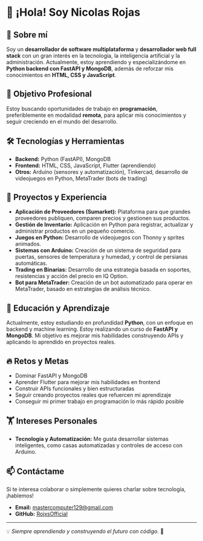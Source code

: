 # 👋 ¡Hola! Soy Nicolas Rojas

## 🚀 Sobre mí
Soy un **desarrollador de software multiplataforma** y **desarrollador web full stack** con un gran interés en la tecnología, la inteligencia artificial y la administración. Actualmente, estoy aprendiendo y especializándome en **Python backend con FastAPI y MongoDB**, además de reforzar mis conocimientos en **HTML, CSS y JavaScript**.

## 💼 Objetivo Profesional
Estoy buscando oportunidades de trabajo en **programación**, preferiblemente en modalidad **remota**, para aplicar mis conocimientos y seguir creciendo en el mundo del desarrollo.

## 🛠️ Tecnologías y Herramientas
- **Backend:** Python (FastAPI), MongoDB
- **Frontend:** HTML, CSS, JavaScript, Flutter (aprendiendo)
- **Otros:** Arduino (sensores y automatización), Tinkercad, desarrollo de videojuegos en Python, MetaTrader (bots de trading)

## 🎯 Proyectos y Experiencia
- **Aplicación de Proveedores (Sumarket):** Plataforma para que grandes proveedores publiquen, comparen precios y gestionen sus productos.
- **Gestión de Inventario:** Aplicación en Python para registrar, actualizar y administrar productos en un pequeño comercio.
- **Juegos en Python:** Desarrollo de videojuegos con Thonny y sprites animados.
- **Sistemas con Arduino:** Creación de un sistema de seguridad para puertas, sensores de temperatura y humedad, y control de persianas automáticas.
- **Trading en Binarias:** Desarrollo de una estrategia basada en soportes, resistencias y acción del precio en IQ Option.
- **Bot para MetaTrader:** Creación de un bot automatizado para operar en MetaTrader, basado en estrategias de análisis técnico.

## 📖 Educación y Aprendizaje
Actualmente, estoy estudiando en profundidad **Python**, con un enfoque en backend y machine learning. Estoy realizando un curso de **FastAPI y MongoDB**. Mi objetivo es mejorar mis habilidades construyendo APIs y aplicando lo aprendido en proyectos reales.

## 🔥 Retos y Metas
- Dominar FastAPI y MongoDB
- Aprender Flutter para mejorar mis habilidades en frontend
- Construir APIs funcionales y bien estructuradas
- Seguir creando proyectos reales que refuercen mi aprendizaje
- Conseguir mi primer trabajo en programación lo más rápido posible

## 🏋️ Intereses Personales
- **Tecnología y Automatización:** Me gusta desarrollar sistemas inteligentes, como casas automatizadas y controles de acceso con Arduino.


## 📫 Contáctame
Si te interesa colaborar o simplemente quieres charlar sobre tecnología, ¡hablemos!
- **Email:** [mastercomputer129@gmail.com](mailto:Mastercomputer129@gmail.com)
- **GitHub:** [RojxsOfficial](https://github.com/RojxsOfficial)


---
💡 *Siempre aprendiendo y construyendo el futuro con código.* 🚀
